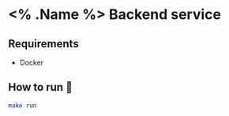 # <% .Name %> Backend service

## Requirements

- Docker

## How to run :rocket:

```sh
make run
```